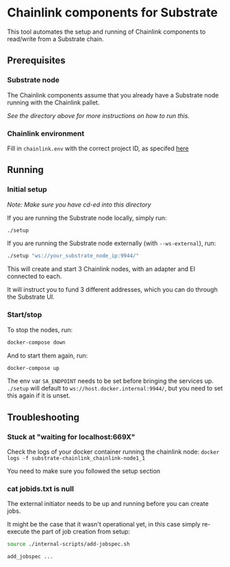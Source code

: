 # Chainlink components for Substrate

This tool automates the setup and running of Chainlink components to read/write from a Substrate chain.

## Prerequisites

### Substrate node
The Chainlink components assume that you already have a Substrate node running with the Chainlink pallet.

_See the directory above for more instructions on how to run this._

### Chainlink environment

Fill in `chainlink.env` with the correct project ID, as specifed [here](https://github.com/smartcontractkit/chainlink-polkadot/issues/36#issuecomment-694701872)

## Running

### Initial setup

_Note: Make sure you have cd-ed into this directory_

If you are running the Substrate node locally, simply run:

```bash
./setup
```

If you are running the Substrate node externally (with `--ws-external`), run:

```bash
./setup "ws://your_substrate_node_ip:9944/"
```

This will create and start 3 Chainlink nodes, with an adapter and EI connected to each.

It will instruct you to fund 3 different addresses, which you can do through the Substrate UI.

### Start/stop

To stop the nodes, run:

```bash
docker-compose down
```

And to start them again, run:

```bash
docker-compose up
```

The env var `SA_ENDPOINT` needs to be set before bringing the services up.
`./setup` will default to `ws://host.docker.internal:9944/`, but you need to set this again if it is unset.

## Troubleshooting

### Stuck at "waiting for localhost:669X"

Check the logs of your docker container running the chainlink node:
`docker logs -f substrate-chainlink_chainlink-node1_1`

You need to make sure you followed the setup section

### cat jobids.txt is null

The external initiator needs to be up and running before you can create jobs.

It might be the case that it wasn't operational yet, in this case simply re-execute the
part of job creation from setup:
```bash
source ./internal-scripts/add-jobspec.sh

add_jobspec ...
```
